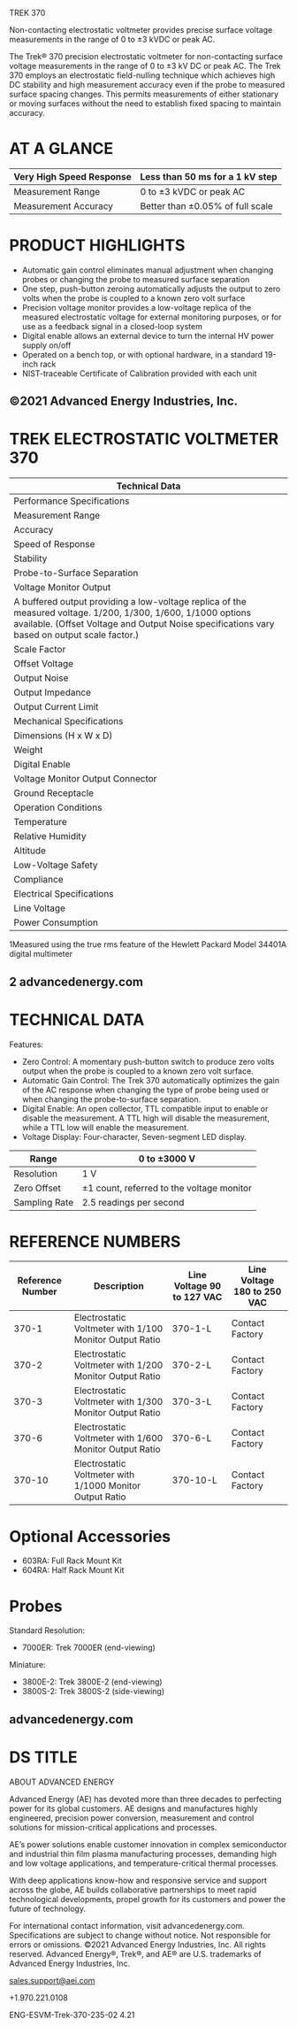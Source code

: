 TREK 370

Non-contacting electrostatic voltmeter provides precise surface voltage measurements in the range of 0 to ±3 kVDC or peak AC.

The Trek® 370 precision electrostatic voltmeter for non-contacting surface voltage measurements in the range of 0 to ±3 kV DC or peak AC. The Trek 370 employs an electrostatic field-nulling technique which achieves high DC stability and high measurement accuracy even if the probe to measured surface spacing changes. This permits measurements of either stationary or moving surfaces without the need to establish fixed spacing to maintain accuracy.

# AT A GLANCE

|Very High Speed Response|Less than 50 ms for a 1 kV step|
|---|---|
|Measurement Range|0 to ±3 kVDC or peak AC|
|Measurement Accuracy|Better than ±0.05% of full scale|

# PRODUCT HIGHLIGHTS

- Automatic gain control eliminates manual adjustment when changing probes or changing the probe to measured surface separation
- One step, push-button zeroing automatically adjusts the output to zero volts when the probe is coupled to a known zero volt surface
- Precision voltage monitor provides a low-voltage replica of the measured electrostatic voltage for external monitoring purposes, or for use as a feedback signal in a closed-loop system
- Digital enable allows an external device to turn the internal HV power supply on/off
- Operated on a bench top, or with optional hardware, in a standard 19-inch rack
- NIST-traceable Certificate of Calibration provided with each unit

©2021 Advanced Energy Industries, Inc.
---
# TREK ELECTROSTATIC VOLTMETER 370

|Technical Data|
|---|
|Performance Specifications|
|Measurement Range|0 to ±3 kVDC or peak AC|
|Accuracy|Voltage Monitor: Better than ±0.05% of full scale Voltage Display: Better than ±0.1% of full scale ±1 count, referred to the voltage monitor.|
|Speed of Response|Less than 50 ms for a 1 kV step (10 to 90%)|
|Stability|Drift with Time: Less than 150 ppm/hour, noncumulative Drift with Temperature: Less than 100 ppm/˚C|
|Probe-to-Surface Separation|2 mm ± 1 mm (recommended)|
|Voltage Monitor Output|
|A buffered output providing a low-voltage replica of the measured voltage. 1/200, 1/300, 1/600, 1/1000 options available. (Offset Voltage and Output Noise specifications vary based on output scale factor.)|
|Scale Factor|1/100th of the measured voltage|
|Offset Voltage|Less than 10 mV (at 1/100th scale)|
|Output Noise|Less than 20 mV rms (at 1/100th scale)|
|Output Impedance|Less than 0.1 Ω|
|Output Current Limit|±10 mA|
|Mechanical Specifications|
|Dimensions (H x W x D)|108 x 233 x 430 mm (4.25 x 8.75 x 17 in)|
|Weight|5 kg (11 lb)|
|Digital Enable|BNC connector|
|Voltage Monitor Output Connector|BNC connector|
|Ground Receptacle|Binding post|
|Operation Conditions|
|Temperature|0 to 40°C (32 to 104°F)|
|Relative Humidity|To 85%, noncondensing|
|Altitude|To 2000 m (6561.68 ft)|
|Low-Voltage Safety|EN 61010-1|
|Compliance|Overvoltage Category CAT II: Local-level mains, appliances, portable equipment Pollution Category Degree 1: Operate in environments where no pollution or only dry, nonconductive pollution occurs.|
|Electrical Specifications|
|Line Voltage|Factory set for one of two ranges: 90 to 127 VAC or 180 to 250 VAC, at 48 to 63 Hz|
|Power Consumption|60 VA, maximum|

1Measured using the true rms feature of the Hewlett Packard Model 34401A digital multimeter

2 advancedenergy.com
---
# TECHNICAL DATA

Features:

- Zero Control: A momentary push-button switch to produce zero volts output when the probe is coupled to a known zero volt surface.
- Automatic Gain Control: The Trek 370 automatically optimizes the gain of the AC response when changing the type of probe being used or when changing the probe-to-surface separation.
- Digital Enable: An open collector, TTL compatible input to enable or disable the measurement. A TTL high will disable the measurement, while a TTL low will enable the measurement.
- Voltage Display: Four-character, Seven-segment LED display.

|Range|0 to ±3000 V|
|---|---|
|Resolution|1 V|
|Zero Offset|±1 count, referred to the voltage monitor|
|Sampling Rate|2.5 readings per second|

# REFERENCE NUMBERS

|Reference Number|Description|Line Voltage 90 to 127 VAC|Line Voltage 180 to 250 VAC|
|---|---|---|---|
|370-1|Electrostatic Voltmeter with 1/100 Monitor Output Ratio|370-1-L|Contact Factory|
|370-2|Electrostatic Voltmeter with 1/200 Monitor Output Ratio|370-2-L|Contact Factory|
|370-3|Electrostatic Voltmeter with 1/300 Monitor Output Ratio|370-3-L|Contact Factory|
|370-6|Electrostatic Voltmeter with 1/600 Monitor Output Ratio|370-6-L|Contact Factory|
|370-10|Electrostatic Voltmeter with 1/1000 Monitor Output Ratio|370-10-L|Contact Factory|

# Optional Accessories

- 603RA: Full Rack Mount Kit
- 604RA: Half Rack Mount Kit

# Probes

Standard Resolution:

- 7000ER: Trek 7000ER (end-viewing)

Miniature:

- 3800E-2: Trek 3800E-2 (end-viewing)
- 3800S-2: Trek 3800S-2 (side-viewing)

advancedenergy.com
---
# DS TITLE

ABOUT ADVANCED ENERGY

Advanced Energy (AE) has devoted more than three decades to perfecting power for its global customers. AE designs and manufactures highly engineered, precision power conversion, measurement and control solutions for mission-critical applications and processes.

AE’s power solutions enable customer innovation in complex semiconductor and industrial thin film plasma manufacturing processes, demanding high and low voltage applications, and temperature-critical thermal processes.

With deep applications know-how and responsive service and support across the globe, AE builds collaborative partnerships to meet rapid technological developments, propel growth for its customers and power the future of technology.

For international contact information, visit advancedenergy.com. Specifications are subject to change without notice. Not responsible for errors or omissions. ©2021 Advanced Energy Industries, Inc. All rights reserved. Advanced Energy®, Trek®, and AE® are U.S. trademarks of Advanced Energy Industries, Inc.

sales.support@aei.com

+1.970.221.0108

ENG-ESVM-Trek-370-235-02 4.21